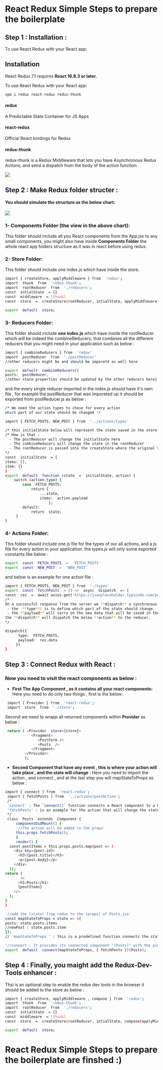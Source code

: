 # React Redux Simple Steps to prepare the boilerplate

## Step 1 : Installation :

To use React Redux with your React app:

## Installation

React Redux 7.1 requires **React 16.8.3 or later.**

To use React Redux with your React app:

```bash
npm i redux react-redux redux-thunk

```

#### redux

A Predictable State Container for JS Apps

#### react-redux

Official React bindings for Redux

#### redux-thunk

redux-thunk is a Redux Middleware that lets you have Asynchronous Redux Actions, and send a dispatch from the body of the action function.

![](https://miro.medium.com/max/1624/1*vBeR3yXWcukp_yZpNBtHlg.png)

## Step 2 : Make Redux folder structer :

#### You should simulate the structure as the below chart:

![](https://image.slidesharecdn.com/reduxdataflowwithangular2-161118085712/95/redux-data-flow-with-angular-2-19-638.jpg?cb=1479459463)

### 1- Components Folder (the view in the above chart):

This folder should include all you React components from the App.jsx to any small components, you might also have inside **Components Folder** the whole react app folders structure as it was in react before using redux.

### 2- Store Folder:

This folder should include one index.js which have inside the store.

```bash
import { createStore, applyMiddleware } from  'redux';
import  thunk  from  'redux-thunk';
import  rootReducer  from  './reducers';
const  intialState  = {}
const  middleware  = [thunk]
const  store  =  createStore(rootReducer, intialState, applyMiddleware(...middleware))

export  default  store;

```

### 3- Reducers Folder:

This folder should include **one index.js** which have inside the rootReducer which will be indeed the combineReducers, that combines all the different reducers that you might need in your application such as below :

```bash
import { combineReducers } from  'redux'
import  postReducer  from  './postReducer'
//other reducers might be and should be imporetd as well here

export  default  combineReducers({
posts:  postReducer,
//other state properties should be updated by the other reducers here})
```

and the every single reducer imported in the index.js should have it's own file , for example the postReducer that was imporeted up it should be exported from postReducer.js as below :

```bash
/* We need the action types to chose for every action
which part of our state should be changed */

import { FETCH_POSTS, NEW_POST } from  '../actions/types'

/* this initialState below will represent the state saved in the store and any change to it here will change also the state in the store  */
/* How is that :
  - The postReducer will change the initialState here
  - The combineReducers will change the state in the rootReducer
  - The rootReducer is passed into the createStore where the original state is saved and make the change in the store.
*/
const  initialState  = {
items: [],
item: {}
}
export  default  function (state  =  initialState, action) {
	switch (action.type) {
		case  FETCH_POSTS:
			return {
				...state,
				items:  action.payload
					};
		default:
			return  state;
     }
}
```

### 4- Actions Folder:

This folder should include one js file for the types of our all actions, and a js file for every action in your application.
the types.js will only some exported constants like below :

```bash
export  const  FETCH_POSTS  =  'FETCH_POSTS'
export  const  NEW_POST  =  'NEW_POST'
```

and below is an example for one action file :

```bash
import { FETCH_POSTS, NEW_POST } from  './types'
export  const  fetchPosts  = () =>  async  dispatch  => {
const  res  =  await axios.get('https://jsonplaceholder.typicode.com/posts');
/*
On a successful response from the server we **dispatch** a synchronous success **action** with the data received from the response, here below the **action** has a **type** and a **payload**,
 - the  **type**: is to define which part of the state should change.
 - the **payload** will carry on the new data that will be saved in the state.
the **dispatch** will dispatch the below **action** to the reducer.
*/

dispatch({
      type:  FETCH_POSTS,
      payload:  res.data
     })
}
```

## Step 3 : Connect Redux with React :

### Now you need to visit the react components as below :

- **First The App Component , as it contains all your react components:**  
  Here you need to do only two things , first is the below:

```bash
 import { Provider } from  'react-redux';
 import  store  from  './store';
```

Second we need to wrapp all returned components within **Provider** as below :

```bash
 return ( <Provider  store={store}>
            <Fragment>
               <PostForm />
               <Posts  />
            </Fragment>
         </Provider>
         );
```

- **Second Component that have any event , this is where your action will take place , and the state will change :**
  Here you need to import the action , and connect , and at the last step you will mapStateToProps as below :

```bash
import { connect } from  'react-redux';
 import { fetchPosts } from  '../actions/postAction';
 /*
 'connect' : The `connect()` function connects a React component to a Redux store.
 'fetchPosts' : is an example for the action that will change the state
 */
 class  Posts  extends  Component {
     componentDidMount() {
     '//the action will be added to the props'
     this.props.fetchPosts();
     }
     render() {
  const postItems = this.props.posts.map(post => (
    <div key={post.id}>
      <h3>{post.title}</h3>
      <p>{post.body}</p>
    </div>
  ));
return (
       <>
      <h1>Posts</h1>
      {postItems}
    </>
  );
}
}

'//add the (state) from redux to the (props) of Posts.jsx'
const mapStateToProps = state => ({
posts: state.posts.items
//newPost : state.posts.item
});
// 'mapStateToProps ' : this is a predefined function connects the state from redux to the react component

'//connect : It provides its connected component "(Posts)" with the pieces of the data it needs from the store "(mapStateToProps ," and the functions it can use to dispatch actions to the store "{ fetchPosts })".'
export  default  connect(mapStateToProps, { fetchPosts })(Posts);

```

## Step 4 : Finally, you maight add the Redux-Dev-Tools enhancer :

Thsi is an optional step to enable the redux dev tools in the browser it should be added to the store as below :

```bash
import { createStore, applyMiddleware , compose } from  'redux';
import  thunk  from  'redux-thunk';
import  rootReducer  from  './reducers';
const  intialState  = {}
const  middleware  = [thunk]
const  store  =  createStore(rootReducer, intialState, compose(applyMiddleware(...middleware), window.__REDUX_DEVTOOLS_EXTENSION__  &&  window.__REDUX_DEVTOOLS_EXTENSION__()))

export  default  store;

```

# React Redux Simple Steps to prepare the boilerplate are finshed :)
